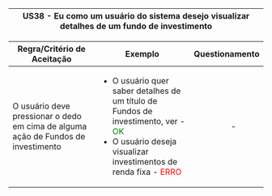 <table>
    <thead>
        <tr>
            <th colspan="2" rowspan="2"> US38 - Eu como um usuário do sistema desejo visualizar detalhes de um fundo de investimento</th>
        </tr>        
    </thead>
</table>

<table>
    <thead>
        <tr>
            <th>Regra/Critério de Aceitação</th>
            <th>Exemplo</th>
            <th>Questionamento</th>
        </tr>        
    </thead>
    <tbody>
        <tr>
            <td>O usuário deve pressionar o dedo em cima de alguma ação de Fundos de investimento</td>
            <td>
                <ul>
                    <li>O usuário quer saber detalhes de um título de Fundos de investimento, ver - <span style="color:green">OK</span></li>
                    <li>O usuário deseja visualizar investimentos de renda fixa - <span style="color:red">ERRO</span></li>
                </ul>
            </td>
            <td>
                <ul>
                    <p align="center">-</p>
                </ul>
            </td>
        </tr>
    </tbody>
</table>